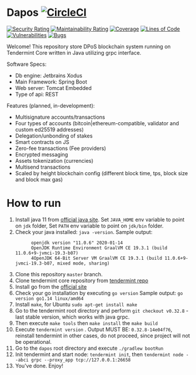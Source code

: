 # Dapos [![CircleCI](https://circleci.com/gh/AndrewBoyarsky/dapos.svg?style=svg)](https://circleci.com/gh/AndrewBoyarsky/dapos) 
[![Security Rating](https://sonarcloud.io/api/project_badges/measure?project=AndrewBoyarsky_dapos&metric=security_rating)](https://sonarcloud.io/dashboard?id=AndrewBoyarsky_dapos)
[![Maintainability Rating](https://sonarcloud.io/api/project_badges/measure?project=AndrewBoyarsky_dapos&metric=sqale_rating)](https://sonarcloud.io/dashboard?id=AndrewBoyarsky_dapos)
[![Coverage](https://sonarcloud.io/api/project_badges/measure?project=AndrewBoyarsky_dapos&metric=coverage)](https://sonarcloud.io/dashboard?id=AndrewBoyarsky_dapos) 
[![Lines of Code](https://sonarcloud.io/api/project_badges/measure?project=AndrewBoyarsky_dapos&metric=ncloc)](https://sonarcloud.io/dashboard?id=AndrewBoyarsky_dapos)
[![Vulnerabilities](https://sonarcloud.io/api/project_badges/measure?project=AndrewBoyarsky_dapos&metric=vulnerabilities)](https://sonarcloud.io/dashboard?id=AndrewBoyarsky_dapos)
[![Bugs](https://sonarcloud.io/api/project_badges/measure?project=AndrewBoyarsky_dapos&metric=bugs)](https://sonarcloud.io/dashboard?id=AndrewBoyarsky_dapos)

Welcome! This repository store DPoS blockchain system running on Tendermint Core written in Java utilizing grpc interface.

Software Specs:
 * Db engine: Jetbrains Xodus
 * Main Framework: Spring Boot
 * Web server: Tomcat Embedded
 * Type of api: REST
 
 Features (planned, in-development):
  * Multisignature accounts/transactions
  * Four types of accounts (bitcoin|ethereum-compatible, validator and custom ed25519 addresses)
  * Delegation/unbonding of stakes
  * Smart contracts on JS 
  * Zero-fee transactions (Fee providers)
  * Encrypted messaging
  * Assets tokenization (currencies)
  * Multisend transactions
  * Scaled by height blockchain config (different block time, tps, block size and block max gas)
  
  # How to run
   1. Install java 11 from [official java site](https://jdk.java.net/java-se-ri/11). Set `JAVA_HOME` env variable to point on `jdk` folder, Set `PATH` env variable to point on `jdk/bin` folder. 
   2. Check your java installed: `java -version`. Sample output: 
      ```
            openjdk version "11.0.6" 2020-01-14
            OpenJDK Runtime Environment GraalVM CE 19.3.1 (build 11.0.6+9-jvmci-19.3-b07)
            4OpenJDK 64-Bit Server VM GraalVM CE 19.3.1 (build 11.0.6+9-jvmci-19.3-b07, mixed mode, sharing)
      ```
   3. Clone this repository `master` branch.
   4. Clone tendermint core repository from [tendermint repo](https://github.com/tendermint/tendermint)
   5. Install go from the [official site](https://golang.org/dl/)
   6. Check your go installation by executing `go version` 
   Sample output: ```go version go1.14 linux/amd64```
   7. Install `make`, for Ubuntu `sudo apt-get install make`
   8. Go to the tendermint root directory and perform `git checkout v0.32.8` - last stable version, which works with java grpc.
   9. Then execute `make tools` then `make install` the `make build`
   10. Execute `tendermint version` . Output MUST BE: `0.32.8-14e04f76`, reinstall tendermint in other cases, do not proceed, since project will not be operational.
   11. Go to the `dapos` root directory and execute `./gradlew bootRun`
   12. Init tendermint and start node: `tendermint init`, then `tendermint node --abci grpc --proxy_app tcp://127.0.0.1:26658`
   13. You've done. Enjoy!
